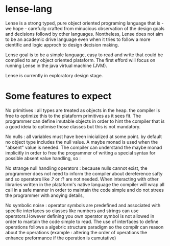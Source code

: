 # lense-lang

Lense is a strong typed, pure object oriented programing language that is - we hope - carefully crafted from minucious observation of the design goals and decisions followd by other languages. Nontheless, Lense does not aim to be an academic drive language even when it tries to follow a more científic and logic approch to design decision making.

Lense goal is to be a simple language, easy to read and write that could be compiled to any object oriented plataform. The first efford will focus on running Lense in the java virtual machine (JVM).

Lense is currently in exploratory design stage.

# Some features to expect 

No primitives : all types are treated as objects in the heap. the compiler is free to optimize this to the plataform primitives as it sees fit. The programmer can define imutable objects in order to hint the compiler that is a good ideia to optimise those classes but this is not mandatory.

No nulls : all variables must have been inicialized at some point. by default no object type includes the null value. A maybe monad is used when the "absent" value is needed. The compiler can understand the maybe monad implicitly in order to free the programmer of writing a special syntax for possible absent value handling, so :

No strange null handling operators : because nulls cannot exist, the programmer does not need to inform the compiler about dereference safty and so operators like .? or :? are not needed. When interacting with other libraries written in the plataform's native language the compiler will wrap all call in a safe manner in order to maintain the code simple and do not strees the programmer with anoying details,

No symbolic noise : operator symbols are predefined and associated with specific interfaces so classes like numbers and strings can use operators.However defining you own operator symbol is not allowed in order to mantain the code simple to read. The use of interfaces to define operations follows a algebric structure paradigm so the compilr can reason about the operations (example : altering the order of operations the enhance preformance if the operation is cumutative)

